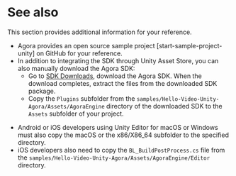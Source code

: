 # See also
This section provides additional information for your reference.

- Agora provides an open source sample project [start-sample-project-unity] on GitHub for your reference.
- In addition to integrating the SDK through Unity Asset Store, you can also manually download the Agora SDK:
    - Go to [SDK Downloads](https://docs.agora.io/en/All/downloads?platform=Unity), download the Agora SDK. When the download completes, extract the files from the downloaded SDK package.
    - Copy the `Plugins` subfolder from the `samples/Hello-Video-Unity-Agora/Assets/AgoraEngine` directory of the downloaded SDK to the `Assets` subfolder of your project.
   
<note>
<ul>
<li>Android or iOS developers using Unity Editor for macOS or Windows must also copy the macOS or the x86/X86_64 subfolder to the specified directory.</li>
<li>iOS developers also need to copy the <code>BL_BuildPostProcess.cs</code> file from the <code>samples/Hello-Video-Unity-Agora/Assets/AgoraEngine/Editor</code> directory.</li></note> 